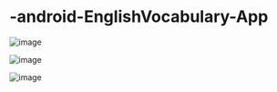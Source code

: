 # -android-EnglishVocabulary-App
![image](https://user-images.githubusercontent.com/69834729/142726443-79187550-10cc-4230-88bc-3ccced316784.png)


![image](https://user-images.githubusercontent.com/69834729/142726503-9fd76964-8640-4ba9-9356-1421263f955f.png)


![image](https://user-images.githubusercontent.com/69834729/142726521-2d74a845-2f01-412e-b906-ce013aaed8e5.png)
